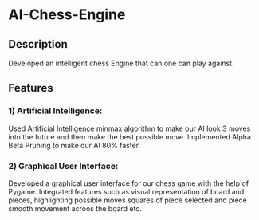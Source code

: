 # AI-Chess-Engine

## Description

Developed an intelligent chess Engine that can one can play against.

## Features
### 1) Artificial Intelligence:
Used Artificial Intelligence minmax algorithm to make our AI look 3 moves into the future and then make the best possible move.
Implemented Alpha Beta Pruning to make our AI 80% faster.

### 2) Graphical User Interface:
Developed a graphical user interface for our chess game with the help of Pygame.
Integrated features such as visual representation of board and pieces, highlighting possible moves squares of piece selected and piece smooth movement acroos the board etc.
